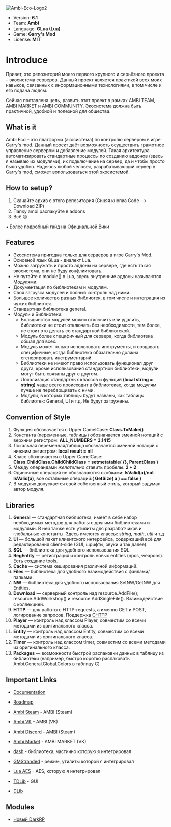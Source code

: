 ![Ambi-Eco-Logo2](https://i.ibb.co/rchGfb6/ambi-eco-logo2.png)

* Version: __6.1__
* Team: __Ambi__
* Language: __GLua (Lua)__
* Game: __Garry's Mod__
* License: __MIT__

# Introduce

Привет, это репозиторий моего первого крупного и серьёзного проекта – экосистема серверов.
Данный проект является практикой всех моих навыков, связанных с информационными технологиями, в том числе и его подача людям. 

Сейчас поставлена цель, развить этот проект в рамках AMBI TEAM, AMBI MARKET и AMBI COMMUNITY. Экосистема должна быть практичной, удобной и полезной для общества.

## What is it

Ambi Eco – это платформа (экосистема) по контролю сервером в игре Garry's mod. Данный проект даёт возможность осуществить грамотное управление сервером и добавление модулей. Такая архитектура автоматизировать стандартные процессы по созданию аддонов (здесь я называю их модулями), их подключение на сервер, да и чтобы просто было удобно. Надеюсь любой человек, разрабатывающий сервер в Garry's mod, сможет вопользоваться этой экосистемой.

## How to setup?

  1. Скачайте архив с этого репозитория (Синяя кнопка Code --> Download ZIP)
  2. Папку ambi распакуйте в addons
  3. Всё 😄

• Более подробный гайд на [Официальной Вики](https://titanovskyteam.gitbook.io/ambi-eco/information/setup)

## Features

*   Экосистема пригодна только для серверов в игре Garry's Mod.
*   Основной язык GLua - диалект Lua.
*   Можно загружать и просто аддоны на сервере, где есть такая экосистема, они не буду конфликтовать.
*   Не путайте с module() в Lua, здесь внутренние аддоны называются Модулями.
*   Документация по библиотекам и модулям.
*   Своя загрузка модулей и полный контроль над ними.
*   Большое количество разных библиотек, в том числе и интеграция из чужих библиотек.
*   Стандартная библиотека general.
*   Модули и Библиотеки:
    * Большинство модулей можно отключить или удалить, библиотеки не стоит отключать без необходимости, тем более, не стоит это делать со стандартной библиотекой. 
    * Модуль более специфичный для сервера, когда библиотека общая для всех. 
    * Модуль может только использовать инструменты, и создавать специфичные, когда библиотека обязательно должна сгенерировать инструментарий.
    * Библиотеки не имеют право использовать функционал друг друга, кроме использования стандартной библиотеки, модули могут быть связаны друг с другом.
    * Локализация стандартных классов и функций **(local string = string)** чаще всего происходит в библиотеках, когда модулям лучше не перебарщивать с ними.
    * Модули, в которых таблицы будут названы, как таблицы библиотек: General, UI и т.д. Не будут загружены.

## Convention of Style

  1. Функция обозначается с Upper CamelCase: __Class.ToMake()__
  2. Константа (переменные, таблицы) обозначается змеиной нотаций с верхним регистром: __ALL_NUMBERS = 3.1415__
  3. Локальная переменная/таблица обозначается змеиной нотаций с нижним регистром: __local result = nil__
  4. Класс обозначается с Upper CamelCase: __Class.ChildClass.ChildChildClass = setmetatable( {}, ParentClass )__
  5. Между операндами _желательно_ ставить пробелы: __2 + 2__
  6. Одиночные операций не обозначаются скобками: __IsValid(a)__/__not IsValid(a)__, все остальные операций:__( GetSize( a ) == false )__
  7. В модулях допускается свой собственный стиль, который задумал автор модуля.

## Libraries

  1. **General** — стандартная библиотека, имеет в себе набор необходимых методов для работы с другими библиотеками и модулями. В ней также есть утилиты для разработчиков и глобальные константы.  Здесь имеются классы: _string_, _math_, _util_ и т.д
  2. **UI** — большой пакет клиентского интерфейса, содержащий всё для редактирования client-side (GUI, шрифты, звуки и так далее).
  3. **SQL** — библиотека для удобного использования SQL.
  4. **RegEntity** — регистрация и контроль новых entities (npcs, weapons). Есть создание tools.
  5. **Cache** — система кеширования различной информаций.
  6. **Files** — библиотека для удобного взаимодействия с файлами/папками.
  7. **NW** — библиотека для удобного использования SetNW/GetNW для Entities.
  8. **Download** — серверный контроль над resource.AddFile(); resource.AddWorkshop() и resource.AddSingleFile(). Взаимодействие с коллекцией.
  9. **HTTP** — для работы с HTTP-requests, а именно GET и POST, логирование запросов. Поддержка [CHTTP](https://github.com/timschumi/gmod-chttp)
  10. **Player** — контроль над классом Player, совместим со всеми методами из оригинального класса.
  11. **Entity** — контроль над классом Entity, совместим со всеми методами из оригинального класса.
  12. **Timer** — контроль над классом timer, совместим со всеми методами из оригинального класса.
  13. **Packages** — возможности быстрой распаковки данных в таблицу из библиотеки (например, быстро коротко распаковать Ambi.General.Global.Colors в таблицу C)

## Important Links
 * [Documentation](https://titanovskyteam.gitbook.io/ambi-eco)
 * [Roadmap](https://trello.com/b/lIXpnz0s/ambi-eco-roadmap)
 * [Ambi Steam](https://steamcommunity.com/groups/ambiteam) - AMBI (Steam)
 * [Ambi VK](https://vk.com/ambi_team) - AMBI (VK)
 * [Ambi Discord](https://discord.com/invite/jQHvsHX9eV) - AMBI (Steam)
 * [Ambi Market](https://vk.com/ambi_market) - AMBI MARKET (VK)

 * [dash](https://github.com/SuperiorServers/dash) - библиотека, частично которую я интегрировал
 * [GMStranded](https://github.com/Odic-Force/GMStranded) - режим, утилиты которой я интегрировал
 * [Lua AES](https://github.com/idiomic/Lua_AES/tree/d25c2c191a3b54afe9fc8b85cd0123a2bcfb2494) - AES, которую я интегрировал
 * [TDLib](https://github.com/Threebow/tdlib) - GUI
 * [DLib](https://gitlab.com/DBotThePony/DLib/-/tree/master/)

## Modules
 * [Новый DarkRP](https://github.com/Titanovsky/AE-DarkRP)
